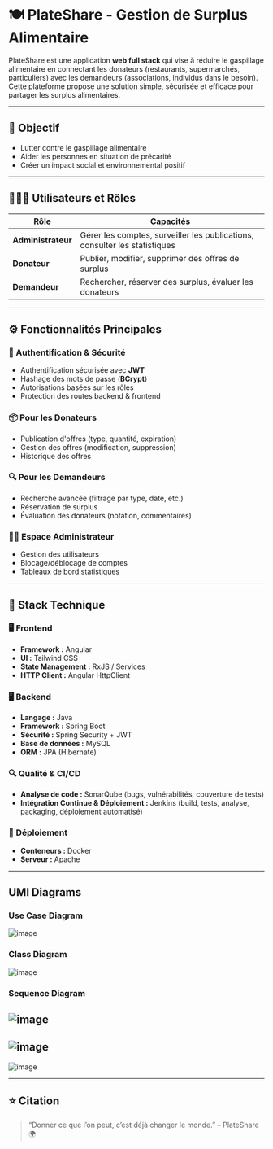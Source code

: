 
# 🍽️ PlateShare - Gestion de Surplus Alimentaire


PlateShare est une application **web full stack** qui vise à réduire le gaspillage alimentaire en connectant les donateurs (restaurants, supermarchés, particuliers) avec les demandeurs (associations, individus dans le besoin). Cette plateforme propose une solution simple, sécurisée et efficace pour partager les surplus alimentaires.

---

## 🎯 Objectif

- Lutter contre le gaspillage alimentaire
- Aider les personnes en situation de précarité
- Créer un impact social et environnemental positif

---

## 🧑‍🤝‍🧑 Utilisateurs et Rôles

| Rôle | Capacités |
|------|-----------|
| **Administrateur** | Gérer les comptes, surveiller les publications, consulter les statistiques |
| **Donateur** | Publier, modifier, supprimer des offres de surplus |
| **Demandeur** | Rechercher, réserver des surplus, évaluer les donateurs |

---

## ⚙️ Fonctionnalités Principales

### 🔐 Authentification & Sécurité
- Authentification sécurisée avec **JWT**
- Hashage des mots de passe (**BCrypt**)
- Autorisations basées sur les rôles
- Protection des routes backend & frontend

### 📦 Pour les Donateurs
- Publication d'offres (type, quantité, expiration)
- Gestion des offres (modification, suppression)
- Historique des offres

### 🔍 Pour les Demandeurs
- Recherche avancée (filtrage par type, date, etc.)
- Réservation de surplus
- Évaluation des donateurs (notation, commentaires)

### 🧑‍💼 Espace Administrateur
- Gestion des utilisateurs
- Blocage/déblocage de comptes
- Tableaux de bord statistiques

---

## 🧱 Stack Technique

### 🖥️ Frontend
- **Framework :** Angular
- **UI :** Tailwind CSS
- **State Management :** RxJS / Services
- **HTTP Client :** Angular HttpClient

### 🖥️ Backend
- **Langage :** Java
- **Framework :** Spring Boot
- **Sécurité :** Spring Security + JWT
- **Base de données :** MySQL
- **ORM :** JPA (Hibernate)

### 🔍 Qualité & CI/CD
- **Analyse de code :** SonarQube (bugs, vulnérabilités, couverture de tests)
- **Intégration Continue & Déploiement :** Jenkins (build, tests, analyse, packaging, déploiement automatisé)

### 🚀 Déploiement
- **Conteneurs :** Docker
- **Serveur :**  Apache 

---

## UMl Diagrams
### Use Case Diagram
![image](https://github.com/user-attachments/assets/1ff11028-56fc-49fd-b4f6-4a8b827258ef)

### Class Diagram
![image](https://github.com/user-attachments/assets/cd47a50d-24cd-472d-ab0b-ea441559779b)

### Sequence Diagram
![image](https://github.com/user-attachments/assets/48fe3146-34f8-4c68-8cc1-09480336d741)
---
![image](https://github.com/user-attachments/assets/5929c81c-39dd-4f02-8048-618abb060706)
---
![image](https://github.com/user-attachments/assets/a994b3c2-5330-4727-a8e5-550eeeb39562)




---


## ⭐ Citation

> “Donner ce que l’on peut, c’est déjà changer le monde.” – PlateShare 🌍

```


